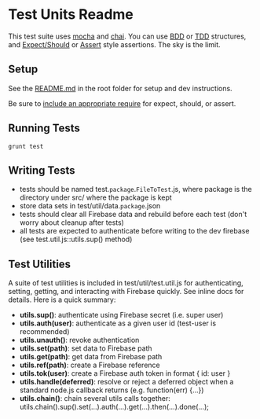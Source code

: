 
# Test Units Readme

This test suite uses [mocha](http://visionmedia.github.io/mocha/) and [chai](http://chaijs.com/). You can use [BDD](http://visionmedia.github.io/mocha/#interfaces) or [TDD](http://visionmedia.github.io/mocha/#interfaces)
structures, and [Expect/Should](http://chaijs.com/api/bdd/) or [Assert](http://chaijs.com/api/assert/) style assertions. The sky is the limit.

## Setup

See the [README.md](../README.md) in the root folder for setup and dev instructions.

Be sure to [include an appropriate require](http://chaijs.com/) for expect, should, or assert.

## Running Tests

    grunt test

## Writing Tests

 - tests should be named test.`package`.`FileToTest`.js, where package is the directory under src/ where the package is kept
 - store data sets in test/util/data.`package`.json
 - tests should clear all Firebase data and rebuild before each test (don't worry about cleanup after tests)
 - all tests are expected to authenticate before writing to the dev firebase (see test.util.js::utils.sup() method)

## Test Utilities

A suite of test utilities is included in test/util/test.util.js for authenticating, setting, getting,
and interacting with Firebase quickly. See inline docs for details. Here is a quick summary:

   - **utils.sup()**: authenticate using Firebase secret (i.e. super user)
   - **utils.auth(user)**: authenticate as a given user id (test-user is recommended)
   - **utils.unauth()**: revoke authentication
   - **utils.set(path)**: set data to Firebase path
   - **utils.get(path)**: get data from Firebase path
   - **utils.ref(path)**: create a Firebase reference
   - **utils.tok(user)**: create a Firebase auth token in format { id: user }
   - **utils.handle(deferred)**: resolve or reject a deferred object when a standard node.js callback returns (e.g. function(err) {...})
   - **utils.chain()**: chain several utils calls together: utils.chain().sup().set(...).auth(...).get(...).then(...).done(...);